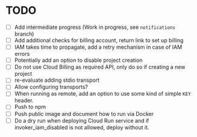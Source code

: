 # TODO

- [ ] Add intermediate progress (Work in progress, see `notifications` branch)
- [ ] Add additional checks for billing account, return link to set up billing
- [ ] IAM takes time to propagate, add a retry mechanism in case of IAM errors
- [ ] Potentially add an option to disable project creation
- [ ] Do not use Cloud Billing as required API, only do so if creating a new project
- [ ] re-evaluate adding stdio transport
- [ ] Allow configuring transports?
- [ ] When running as remote, add an option to use some kind of simple `KEY` header.
- [ ] Push to npm
- [ ] Push public image and document how to run via Docker
- [ ] Do a dry run when deploying Cloud Run service and if invoker_iam_disabled is not allowed, deploy without it.